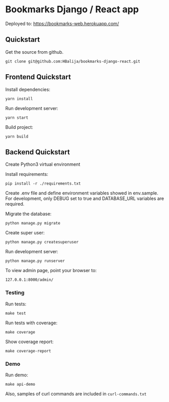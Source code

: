 # Bookmarks Django / React app

Deployed to: https://bookmarks-web.herokuapp.com/

## Quickstart

Get the source from github.

    git clone git@github.com:HBalija/bookmarks-django-react.git


## Frontend Quickstart

Install dependencies:

    yarn install

Run development server:

    yarn start

Build project:

    yarn build


## Backend Quickstart

Create Python3 virtual environment

Install requirements:

    pip install -r ./requirements.txt

Create .env file and define environment variables showed in env.sample.
For development, only DEBUG set to true and DATABASE_URL variables are required.

Migrate the database:

    python manage.py migrate

Create super user:

    python manage.py createsuperuser

Run development server:

    python manage.py runserver

To view admin page, point your browser to:

    127.0.0.1:8000/admin/


### Testing

Run tests:

    make test

Run tests with coverage:

    make coverage

Show coverage report:

    make coverage-report


### Demo

Run demo:

    make api-demo

Also, samples of curl commands are included in `curl-commands.txt`
